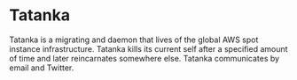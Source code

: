 # Tatanka
Tatanka is a migrating and daemon that lives of the global AWS spot instance infrastructure. Tatanka kills its current self after a specified amount of time and later reincarnates somewhere else. Tatanka communicates by email and Twitter. 
    
